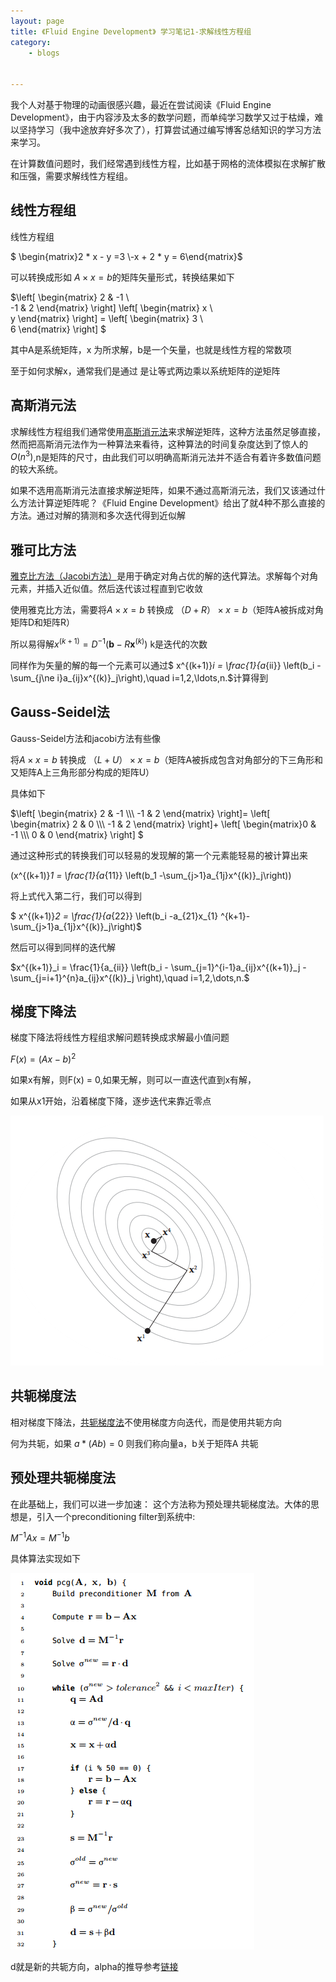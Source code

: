 ```yaml
---
layout: page
title: 《Fluid Engine Development》 学习笔记1-求解线性方程组
category: 
    - blogs


---
```

我个人对基于物理的动画很感兴趣，最近在尝试阅读《Fluid Engine Development》，由于内容涉及太多的数学问题，而单纯学习数学又过于枯燥，难以坚持学习（我中途放弃好多次了），打算尝试通过编写博客总结知识的学习方法来学习。

在计算数值问题时，我们经常遇到线性方程，比如基于网格的流体模拟在求解扩散和压强，需要求解线性方程组。

## 线性方程组

线性方程组 

$ \begin{matrix}2 * x - y =3 \\-x  + 2 * y = 6\end{matrix}​$​

可以转换成形如 $A \times x=b​$ 的矩阵矢量形式，转换结果如下

$\left[
\begin{matrix}
2 & -1 \\\
-1 & 2 
\end{matrix}
\right] \left[
\begin{matrix}
x \\\
y 
\end{matrix}
\right]  = \left[
\begin{matrix}
3 \\\
6
\end{matrix}
\right] $

其中A是系统矩阵，x 为所求解，b是一个矢量，也就是线性方程的常数项

至于如何求解x，通常我们是通过 是让等式两边乘以系统矩阵的逆矩阵

## 高斯消元法

求解线性方程组我们通常使用[高斯消元法](https://en.wikipedia.org/wiki/Gaussian_elimination)来求解逆矩阵，这种方法虽然足够直接，然而把高斯消元法作为一种算法来看待，这种算法的时间复杂度达到了惊人的 $O(n^3)​$,n是矩阵的尺寸，由此我们可以明确高斯消元法并不适合有着许多数值问题的较大系统。

如果不选用高斯消元法直接求解逆矩阵，如果不通过高斯消元法，我们又该通过什么方法计算逆矩阵呢？《Fluid Engine Development》给出了就4种不那么直接的方法。通过对解的猜测和多次迭代得到近似解

## 雅可比方法

[雅克比方法（Jacobi方法）](https://en.wikipedia.org/wiki/Jacobi_method)是用于确定对角占优的解的迭代算法。求解每个对角元素，并插入近似值。然后迭代该过程直到它收敛

使用雅克比方法，需要将$A \times x=b​$ 转换成 $（D + R） \times x=b​$ （矩阵A被拆成对角矩阵D和矩阵R）

所以易得解${x}^{(k+1)} = D^{-1} (\mathbf{b} - R \mathbf{x}^{(k)})$ k是迭代的次数

同样作为矢量的解的每一个元素可以通过$ x^{(k+1)}_i  = \frac{1}{a_{ii}} \left(b_i -\sum_{j\ne i}a_{ij}x^{(k)}_j\right),\quad i=1,2,\ldots,n.​$计算得到

## Gauss-Seidel法

Gauss-Seidel方法和jacobi方法有些像

将$A \times x=b​$ 转换成 $（L + U） \times x=b​$ （矩阵A被拆成包含对角部分的下三角形和又矩阵A上三角形部分构成的矩阵U）

具体如下

$\left[
\begin{matrix}
2 & -1 \\\
-1 & 2 
\end{matrix}
\right]= \left[
\begin{matrix}
2 & 0 \\\
-1 & 2
\end{matrix}
\right]+ \left[
\begin{matrix}0 & -1 \\\
0 & 0
\end{matrix}
\right] ​$

通过这种形式的转换我们可以轻易的发现解的第一个元素能轻易的被计算出来

 \(x^{(k+1)}_1  = \frac{1}{a_{11}} \left(b_1 -\sum_{j>1}a_{1j}x^{(k)}_j\right)\)

将上式代入第二行，我们可以得到

$ x^{(k+1)}_2  = \frac{1}{a_{22}} \left(b_i -a_{21}x_{1} ^{k+1}-\sum_{j>1}a_{1j}x^{(k)}_j\right)$

然后可以得到同样的迭代解 

$x^{(k+1)}_i  = \frac{1}{a_{ii}} \left(b_i - \sum_{j=1}^{i-1}a_{ij}x^{(k+1)}_j - \sum_{j=i+1}^{n}a_{ij}x^{(k)}_j \right),\quad i=1,2,\dots,n.$

## 梯度下降法

梯度下降法将线性方程组求解问题转换成求解最小值问题

 $F(x) =(Ax - b)^{2}​$

如果x有解，则F(x) = 0,如果无解，则可以一直迭代直到x有解，

如果从x1开始，沿着梯度下降，逐步迭代来靠近零点

![1557900682959](https://raw.githubusercontent.com/IceLanguage/icelanguage.github.io/master/images/FoxitPhantomPDF_2019-05-15_14-11-18.png)

## 共轭梯度法

相对梯度下降法，[共轭梯度法](https://en.wikipedia.org/wiki/Conjugate_gradient_method)不使用梯度方向迭代，而是使用共轭方向

何为共轭，如果 $a  *( A b) = 0$ 则我们称向量a，b关于矩阵A 共轭

## 

## 预处理共轭梯度法

在此基础上，我们可以进一步加速： 这个方法称为预处理共轭梯度法。大体的思想是，引入一个preconditioning filter到系统中:

$M^{-1}Ax = M^{-1}b​$

具体算法实现如下

![](<https://raw.githubusercontent.com/IceLanguage/icelanguage.github.io/master/images/FoxitPhantomPDF_2019-05-15_17-15-59.png>)

d就是新的共轭方向，alpha的推导参考[链接](https://en.wikipedia.org/wiki/Conjugate_gradient_method)